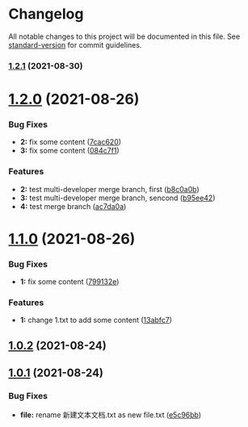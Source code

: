# Changelog

All notable changes to this project will be documented in this file. See [standard-version](https://github.com/conventional-changelog/standard-version) for commit guidelines.

### [1.2.1](https://github.com/Duanyu950425/test/compare/v1.2.0...v1.2.1) (2021-08-30)

# [1.2.0](https://github.com/Duanyu950425/test/compare/v1.1.0...v1.2.0) (2021-08-26)


### Bug Fixes

* **2:** fix some content ([7cac620](https://github.com/Duanyu950425/test/commit/7cac620ce2aace8945349e48c272e3111e837d03))
* **3:** fix some content ([084c7f1](https://github.com/Duanyu950425/test/commit/084c7f10e122bf371a82522de51f2a9973ed956f))


### Features

* **2:** test multi-developer merge branch, first ([b8c0a0b](https://github.com/Duanyu950425/test/commit/b8c0a0b9ae637c1f2c2ab898f7735d8593a7d3a2))
* **3:** test multi-developer merge branch, sencond ([b95ee42](https://github.com/Duanyu950425/test/commit/b95ee42d20d115ca043ace7330e6feaf78617e28))
* **4:** test merge branch ([ac7da0a](https://github.com/Duanyu950425/test/commit/ac7da0a7c5d23d3ada49b87683f8916638ab1842))



# [1.1.0](https://github.com/Duanyu950425/test/compare/v1.0.2...v1.1.0) (2021-08-26)


### Bug Fixes

* **1:** fix some content ([799132e](https://github.com/Duanyu950425/test/commit/799132ef3dc8fe07a50a9570a6e40aa45c8a7fa6))


### Features

* **1:** change 1.txt to add some content ([13abfc7](https://github.com/Duanyu950425/test/commit/13abfc7ef11faef9dca138e536fc73ac612f9703))



## [1.0.2](https://github.com/Duanyu950425/test/compare/v1.0.1...v1.0.2) (2021-08-24)



## [1.0.1](https://github.com/Duanyu950425/test/compare/e5c96bba018fac4c168d6efab2307ec9443ab539...v1.0.1) (2021-08-24)


### Bug Fixes

* **file:** rename 新建文本文档.txt as new file.txt ([e5c96bb](https://github.com/Duanyu950425/test/commit/e5c96bba018fac4c168d6efab2307ec9443ab539))
